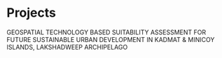 # Projects
GEOSPATIAL TECHNOLOGY BASED SUITABILITY ASSESSMENT FOR FUTURE SUSTAINABLE  URBAN DEVELOPMENT IN KADMAT &amp; MINICOY ISLANDS, LAKSHADWEEP ARCHIPELAGO 
